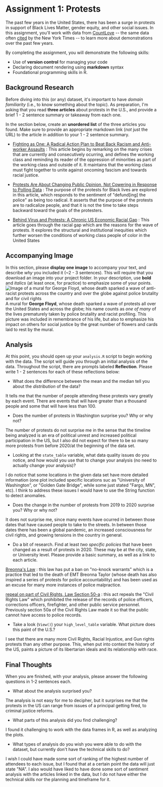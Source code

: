 # Assignment 1: Protests
The past few years in the United States, there has been a surge in protests in support of Black Lives Matter, gender equity, and other social issues. In this assignment, you'll work with data from [CountLove](https://countlove.org/) -- the same data often [cited](https://www.nytimes.com/2020/08/28/us/black-lives-matter-protest.html) by the New York Times -- to learn more about demonstrations over the past few years.

By completing the assignment, you will demonstrate the following skills:

- Use of **version control** for managing your code
- Declaring document rendering using **markdown** syntax
- Foundational programming skills in R.


## Background Research
Before diving into this (or any) dataset, it's important to have _domain familiarity_ (i.e., to know something about the topic). As preparation, I'm asking that you read **three articles** about protests in the U.S., and provide a brief 1 - 2 sentence summary or takeaway from each one.

In the section below, create an **unordered list** of the three articles you found. Make sure to provide an appropriate markdown link (_not_ just the URL) to the article in addition to your 1 - 2 sentence summary.

 - [Fighting as One: A Radical Action Plan to Beat Back Racism and Anti-worker Assaults](https://socialism.com/fs-article/fighting-as-one-a-radical-action-plan-to-beat-back-racism-and-anti-worker-assaults/) :
This article begins by remarking on the many crises that are currently and consecutively ocurring, and defines the working class and reminding its reader of the oppression of minorities as part of the working class and outside of it. It maintains that the working class must fight together to unite against oncoming fascism and towards racial justice.

 - [Protests Are About Changing Public Opinion, Not Cowering in Response to Polling Data](https://www.jacobinmag.com/2020/06/black-lives-matter-blm-protests-george-floyd) :
The purpose of the protests for Black lives are explored in this article, which responds to the sentiment of "defund[ing] the police" as being too radical. It asserts that the purpose of the protests are to radicalize people, and that it is not the time to take steps backward toward the goals of the protesters.

 - [Behind Virus and Protests: A Chronic US Economic Racial Gap](https://apnews.com/article/2f549d22162d9d1104c3f402c71e0c44) :
This article goes through the racial gap which are the reasons for the wave of protests. It explores the structural and institutional inequities which further worsen the conditions of working class people of color in the United States

## Accompanying Image
In this section, please **display one image** to accompany your text, and describe _why_ you included it (~2 - 3 sentences). This will require that you download an image into your project folder. In your description, use **bold** and _italics_ (at least once, for practice) to emphasize some of your points.
![Image of a mural for George Floyd, whose death sparked a wave of anti-racist protests across the country and over the globe against police brutality and for civil rights](https://im-media.voltron.voanews.com/Drupal/01live-166/styles/sourced/s3/2020-06/2020-06-05T003435Z_577282461_RC2O2H9P0MJY_RTRMADP_3_MINNEAPOLIS-POLICE-PROTEST.JPG?itok=2-qG-ELB)
A mural for **George Floyd**, whose death sparked a wave of protests all over the United States and across the globe; his name counts as _one of many_ of the lives prematurely taken by police brutality and racist profiling. This picture was included in remembrance of his life, but also to emphasize his impact on others for social justice by the great number of flowers and cards laid to rest by the mural.

## Analysis
At this point, you should open up your `analysis.R` script to begin working with the data. The script will guide you through an initial analysis of the data. Throughout the script, there are prompts labeled **Reflection**. Please write 1 - 2 sentences for each of these reflections below:

- What does the difference between the mean and the median tell you about the *distribution* of the data?

It tells me that the number of people attending these protests vary greatly by each event. There are events that will have greater than a thousand people and some that will have less than 100.
- Does the number of protests in Washington surprise you? Why or why not?

The number of protests do not surprise me in the sense that the timeline being analyzed is an era of political unrest and increased political participation in the US, but I also did not expect for there to be so many more protests from before 2020/at the beginning of the data set. 
- Looking at the `state_table` variable, what data quality issues do you notice, and how would you use that to change your analysis (no need to actually change your analysis)?

I do notice that some locations in the given data set have more detailed information (one plot included specific locations suc as "University of Washington", or "Golden Gate Bridge", while some just stated "Fargo, MN", etc). I think to address these issues I would have to use the String function to detect anomalies.
- Does the change in the number of protests from 2019 to 2020 surprise you? Why or why not?

It does not surprise me, since many events have ocurred in between those dates that have caused people to take to the streets. In between those dates there has been a global pandemic, an increased consciousness for civil rights, and growing tensions in the country in general.
- Do a bit of research. Find at least *two specific policies* that have been changed as a result of protests in 2020. These may be at the city, state, or University level. Please provide a basic summary, as well as a link to each article.

[Breonna's Law](https://louisvilleky.gov/news/metro-council-passes-breonna%E2%80%99s-law-%E2%80%9Cno-knock%E2%80%9D-warrants-are-banned-lmpd) : this law has put a ban on "no-knock warrants" which is a practice that led to the death of EMT Breonna Taylor (whose death has also inspired a series of protests for police accountability) and has been used as an excuse for many more instances of police malpractice. 

[repeal on part of Civil Rights, Law Section 50-a](https://nyassembly.gov/leg/?default_fld=&bn=9332&term=2015&Summary=Y&Memo=Y) : this act repeals the "Civil Rights Law" which prohibited the release of the records of police officers, corrections officers, firefighter, and other public service personnel. Previously section 50a of the Civil Rights Law made it so that the public cannot have access to police records.
- Take a look (`View()`) your `high_level_table` variable. What picture does this paint of the U.S.?

I see that there are many more Civil Rights, Racial Injustice, and Gun rights protests than any other purpose. This, when put into context the history of the US, paints a picture of its libertarian ideals and its relationship with race.

## Final Thoughts
When you are finished, with your analysis, please answer the following questions in 1-2 sentences each.

- What about the analysis surprised you?

The analysis is not easy for me to decipher, but it surprises me that the protests in the US can range from issues of a principal getting fired, to criminal justice reforms.
- What parts of this analysis did you find challenging?

I found it challenging to work with the data frames in R, as well as analyzing the plots. 
- What types of analysis do you wish you were able to do with the dataset, but currently don't have the technical skills to do?

I wish I could have made some sort of ranking of the highest number of attendees to each issue, but I found that at a certain point the data will just state "NA". I also would have liked to have done some sort of sentiment analysis with the articles linked in the data, but I do not have either the technical skills nor the planning and timeframe for it.
